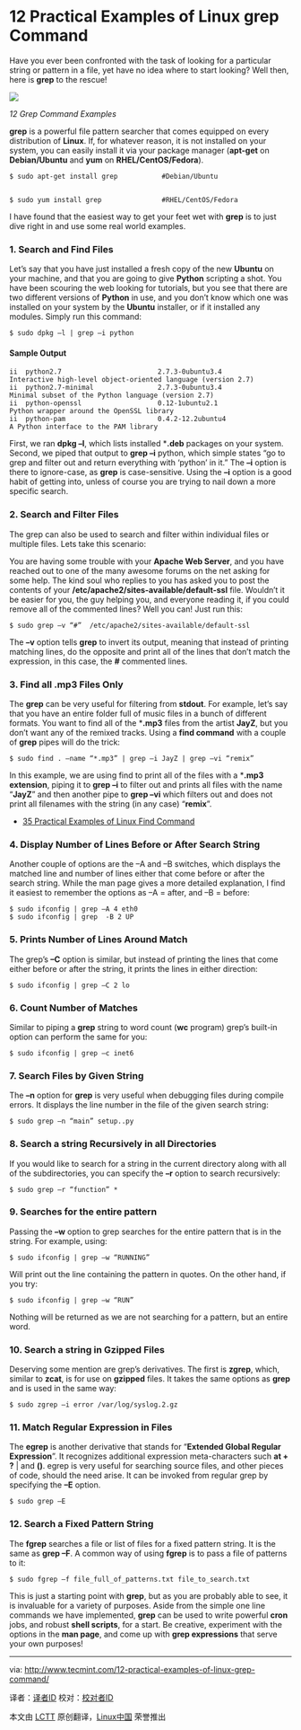 12 Practical Examples of Linux grep Command
================================================================================
Have you ever been confronted with the task of looking for a particular string or pattern in a file, yet have no idea where to start looking? Well then, here is **grep** to the rescue!

![](http://www.tecmint.com/wp-content/uploads/2013/11/Grep-Command-Examples.png)

*12 Grep Command Examples*

**grep** is a powerful file pattern searcher that comes equipped on every distribution of **Linux**. If, for whatever reason, it is not installed on your system, you can easily install it via your package manager (**apt-get** on **Debian/Ubuntu** and **yum** on **RHEL/CentOS/Fedora**).

    $ sudo apt-get install grep           #Debian/Ubuntu


    $ sudo yum install grep               #RHEL/CentOS/Fedora

I have found that the easiest way to get your feet wet with **grep** is to just dive right in and use some real world examples.

### 1. Search and Find Files ###

Let’s say that you have just installed a fresh copy of the new **Ubuntu** on your machine, and that you are going to give **Python** scripting a shot. You have been scouring the web looking for tutorials, but you see that there are two different versions of **Python** in use, and you don’t know which one was installed on your system by the **Ubuntu** installer, or if it installed any modules. Simply run this command:

    $ sudo dpkg –l | grep –i python

#### Sample Output ####

    ii  python2.7                        2.7.3-0ubuntu3.4                    Interactive high-level object-oriented language (version 2.7)
    ii  python2.7-minimal                2.7.3-0ubuntu3.4                    Minimal subset of the Python language (version 2.7)
    ii  python-openssl                   0.12-1ubuntu2.1                     Python wrapper around the OpenSSL library
    ii  python-pam                       0.4.2-12.2ubuntu4                   A Python interface to the PAM library

First, we ran **dpkg –l**, which lists installed ***.deb** packages on your system. Second, we piped that output to **grep –i** python, which simple states “go to grep and filter out and return everything with ‘python’ in it.” The **–i** option is there to ignore-case, as **grep** is case-sensitive. Using the **–i** option is a good habit of getting into, unless of course you are trying to nail down a more specific search.

### 2. Search and Filter Files ###

The grep can also be used to search and filter within individual files or multiple files. Lets take this scenario:

You are having some trouble with your **Apache Web Server**, and you have reached out to one of the many awesome forums on the net asking for some help. The kind soul who replies to you has asked you to post the contents of your **/etc/apache2/sites-available/default-ssl** file. Wouldn’t it be easier for you, the guy helping you, and everyone reading it, if you could remove all of the commented lines? Well you can! Just run this:

    $ sudo grep –v “#”  /etc/apache2/sites-available/default-ssl

The **–v** option tells **grep** to invert its output, meaning that instead of printing matching lines, do the opposite and print all of the lines that don’t match the expression, in this case, the **#** commented lines.

### 3. Find all .mp3 Files Only ###

The **grep** can be very useful for filtering from **stdout**. For example, let’s say that you have an entire folder full of music files in a bunch of different formats. You want to find all of the ***.mp3** files from the artist **JayZ**, but you don’t want any of the remixed tracks. Using a **find command** with a couple of **grep** pipes will do the trick:

    $ sudo find . –name “*.mp3” | grep –i JayZ | grep –vi “remix”

In this example, we are using find to print all of the files with a ***.mp3 extension**, piping it to **grep –i** to filter out and prints all files with the name “**JayZ**” and then another pipe to **grep –vi** which filters out and does not print all filenames with the string (in any case) “**remix**”.

- [35 Practical Examples of Linux Find Command][1]

### 4. Display Number of Lines Before or After Search String ###

Another couple of options are the –A and –B switches, which displays the matched line and number of lines either that come before or after the search string. While the man page gives a more detailed explanation, I find it easiest to remember the options as –A = after, and –B = before:

    $ sudo ifconfig | grep –A 4 eth0
    $ sudo ifconfig | grep  -B 2 UP

### 5. Prints Number of Lines Around Match ###

The grep’s **–C** option is similar, but instead of printing the lines that come either before or after the string, it prints the lines in either direction:

    $ sudo ifconfig | grep –C 2 lo

### 6. Count Number of Matches ###

Similar to piping a **grep** string to word count (**wc** program) grep’s built-in option can perform the same for you:

    $ sudo ifconfig | grep –c inet6

### 7. Search Files by Given String ###

The **–n** option for **grep** is very useful when debugging files during compile errors. It displays the line number in the file of the given search string:

    $ sudo grep –n “main” setup..py

### 8. Search a string Recursively in all Directories ###

If you would like to search for a string in the current directory along with all of the subdirectories, you can specify the **–r** option to search recursively:

    $ sudo grep –r “function” *

### 9. Searches for the entire pattern ###

Passing the **–w** option to grep searches for the entire pattern that is in the string. For example, using:

    $ sudo ifconfig | grep –w “RUNNING”

Will print out the line containing the pattern in quotes. On the other hand, if you try:

    $ sudo ifconfig | grep –w “RUN”

Nothing will be returned as we are not searching for a pattern, but an entire word.

### 10. Search a string in Gzipped Files ###

Deserving some mention are grep’s derivatives. The first is **zgrep**, which, similar to **zcat**, is for use on **gzipped** files. It takes the same options as **grep** and is used in the same way:

    $ sudo zgrep –i error /var/log/syslog.2.gz

### 11. Match Regular Expression in Files ###

The **egrep** is another derivative that stands for “**Extended Global Regular Expression**”. It recognizes additional expression meta-characters such **at + ?** | and **()**. egrep is very useful for searching source files, and other pieces of code, should the need arise. It can be invoked from regular grep by specifying the **–E** option.

    $ sudo grep –E

### 12. Search a Fixed Pattern String ###

The **fgrep** searches a file or list of files for a fixed pattern string. It is the same as **grep –F**. A common way of using **fgrep** is to pass a file of patterns to it:

    $ sudo fgrep –f file_full_of_patterns.txt file_to_search.txt

This is just a starting point with **grep**, but as you are probably able to see, it is invaluable for a variety of purposes. Aside from the simple one line commands we have implemented, **grep** can be used to write powerful **cron** jobs, and robust **shell scripts**, for a start. Be creative, experiment with the options in the **man page**, and come up with **grep expressions** that serve your own purposes!

--------------------------------------------------------------------------------

via: http://www.tecmint.com/12-practical-examples-of-linux-grep-command/

译者：[译者ID](https://github.com/译者ID) 校对：[校对者ID](https://github.com/校对者ID)

本文由 [LCTT](https://github.com/LCTT/TranslateProject) 原创翻译，[Linux中国](http://linux.cn/) 荣誉推出

[1]:http://www.tecmint.com/35-practical-examples-of-linux-find-command/
